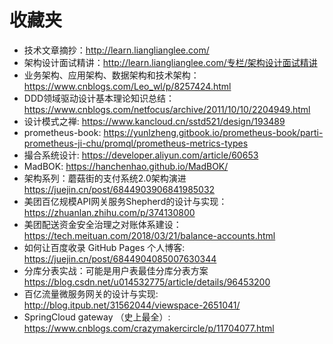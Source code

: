 # 收藏夹

- 技术文章摘抄：http://learn.lianglianglee.com/
- 架构设计面试精讲：http://learn.lianglianglee.com/专栏/架构设计面试精讲
- 业务架构、应用架构、数据架构和技术架构：https://www.cnblogs.com/Leo_wl/p/8257424.html
- DDD领域驱动设计基本理论知识总结：https://www.cnblogs.com/netfocus/archive/2011/10/10/2204949.html
- 设计模式之禅: https://www.kancloud.cn/sstd521/design/193489
- prometheus-book: https://yunlzheng.gitbook.io/prometheus-book/parti-prometheus-ji-chu/promql/prometheus-metrics-types
- 撮合系统设计: https://developer.aliyun.com/article/60653
- MadBOK: https://hanchenhao.github.io/MadBOK/
- 架构系列：蘑菇街的支付系统2.0架构演进 https://juejin.cn/post/6844903906841985032
- 美团百亿规模API网关服务Shepherd的设计与实现： https://zhuanlan.zhihu.com/p/374130800
- 美团配送资金安全治理之对账体系建设： https://tech.meituan.com/2018/03/21/balance-accounts.html
- 如何让百度收录 GitHub Pages 个人博客: https://juejin.cn/post/6844904085007630344
- 分库分表实战：可能是用户表最佳分库分表方案 https://blog.csdn.net/u014532775/article/details/96453200
- 百亿流量微服务网关的设计与实现: http://blog.itpub.net/31562044/viewspace-2651041/
- SpringCloud gateway （史上最全）: https://www.cnblogs.com/crazymakercircle/p/11704077.html